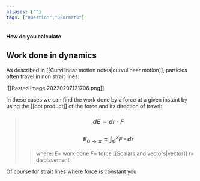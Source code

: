 ```yaml
---
aliases: [""]
tags: ["Question","QFormat3"]
---
```


#### How do you calculate
## Work done in dynamics
As described in [[Curvilinear motion notes|curvulinear motion]], particles often travel in non strait lines:

![[Pasted image 20220207121706.png]]

In these cases we can find the work done by a force at a given instant by using the [[dot product]] of the force and its direction of travel:

> ### $$ dE = dr \cdot F $$
> ### $$ E_{0\to x} = \int^{x}_{0}  F \cdot dr $$ 
>> where:
>> $E=$ work done 
>> $F=$ force [[Scalars and vectors|vector]]
>> $r=$ displacement

Of course for strait lines where force is constant you 